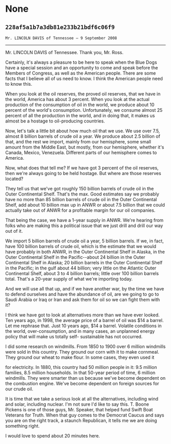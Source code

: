 # None
## `228af5a1b7a3db81e233b21bdf6c06f9`
`Mr. LINCOLN DAVIS of Tennessee — 9 September 2008`

---


Mr. LINCOLN DAVIS of Tennessee. Thank you, Mr. Ross.

Certainly, it's always a pleasure to be here to speak when the Blue 
Dogs have a special session and an opportunity to come and speak before 
the Members of Congress, as well as the American people. There are some 
facts that I believe all of us need to know. I think the American 
people need to know this.

When you look at the oil reserves, the proved oil reserves, that we 
have in the world, America has about 3 percent. When you look at the 
actual production of the consumption of oil in the world, we produce 
about 10 percent of the world's consumption. Unfortunately, we consume 
almost 25 percent of all the production in the world, and in doing 
that, it makes us almost be a hostage to oil-producing countries.

Now, let's talk a little bit about how much oil that we use. We use 
over 7.5, almost 8 billion barrels of crude oil a year. We produce 
about 2.5 billion of that, and the rest we import, mainly from our 
hemisphere, some small amount from the Middle East, but mostly, from 
our hemisphere, whether it's Canada, Mexico, Venezuela. Different parts 
of our hemisphere comes to America.

Now, what does that tell me? If we have got 3 percent of the oil 
reserves, then we're always going to be held hostage. But where are 
those reserves located?

They tell us that we've got roughly 150 billion barrels of crude oil 
in the Outer Continental Shelf. That's the max. Good estimates say we 
probably have no more than 85 billion barrels of crude oil in the Outer 
Continental Shelf, add about 10 billion max up in ANWR or about 7.5 
billion that we could actually take out of ANWR for a profitable margin 
for our oil companies.

That being the case, we have a 1-year supply in ANWR. We're hearing 
from folks who are making this a political issue that we just drill and 
drill our way out of it.

We import 5 billion barrels of crude oil a year, 5 billion barrels. 
If we, in fact, have 100 billion barrels of crude oil, which is the 
estimate that we would have probably in both ANWR, in the Outer 
Continental Shelf in Alaska, in the Outer Continental Shelf in the 
Pacific--about 24 billion in the Outer Continental Shelf in Alaska; 20 
billion barrels in the Outer Continental Shelf in the Pacific; in the 
gulf about 44 billion; very little on the Atlantic Outer Continental 
Shelf, about 3 to 4 billion barrels; little over 100 billion barrels 
total. That's a 20-year supply of what we're importing today.

And we will use all that up, and if we have another war, by the time 
we have to defend ourselves and have the abundance of oil, are we going 
to go to Saudi Arabia or Iraq or Iran and ask them for oil so we can 
fight them with it?

I think we have got to look at alternatives more than we have ever 
looked. Ten years ago, in 1998, the average price of a barrel of oil 
was $14 a barrel. Let me rephrase that. Just 10 years ago, $14 a 
barrel. Volatile conditions in the world, over-consumption, and in many 
cases, an unplanned energy policy that will make us totally self-
sustainable has not occurred.

I did some research on windmills. From 1850 to 1900 over 6 million 
windmills were sold in this country. They ground our corn with it to 
make cornmeal. They ground our wheat to make flour. In some cases, they 
even used it


for electricity. In 1880, this country had 50 million people in it: 9.5 
million families, 8.5 million households. In that 50-year period of 
time, 6 million windmills. They were smarter than us because we've 
become dependent on the combustion engine. We've become dependent on 
foreign sources for our crude oil.

It is time that we take a serious look at all the alternatives, 
including wind and solar, including nuclear. I'm not sure I'd like to 
say this. T. Boone Pickens is one of those guys, Mr. Speaker, that 
helped fund Swift Boat Veterans for Truth. When that guy comes to the 
Democrat Caucus and says you are on the right track, a staunch 
Republican, it tells me we are doing something right.

I would love to spend about 20 minutes here.

